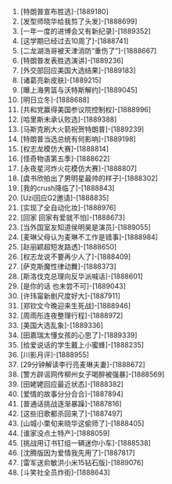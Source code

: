 
1. [特朗普宣布胜选]-[1889180]
1. [发型师晓华给我剪了头发]-[1888699]
1. [一年一度的进博会又有新纪录]-[1889352]
1. [这学期已经过去10周了]-[1888741]
1. [二龙湖浩哥被天津消防“重伤了”]-[1888667]
1. [特朗普发表胜选演讲]-[1889236]
1. [外交部回应美国大选结果]-[1889183]
1. [诸葛亮新皮肤]-[1889215]
1. [曝上海男篮与沃特斯解约]-[1889045]
1. [明日立冬]-[1888688]
1. [共和党赢得美国参议院控制权]-[1888996]
1. [哈里斯未承认败选]-[1889388]
1. [马斯克刷大火箭祝贺特朗普]-[1889239]
1. [特朗普当选总统有何影响]-[1889198]
1. [权志龙模仿大赛]-[1888814]
1. [怪奇物语第五季]-[1888622]
1. [永夜星河炸火花模仿大赛]-[1888807]
1. [虞书欣拍出了男明星最帅的样子]-[1888302]
1. [我的crush降临了]-[1888843]
1. [Uzi回应G2邀请]-[1888835]
1. [实现了全自动化妆]-[1888976]
1. [回家 回家有爱就不怕]-[1888673]
1. [当外国室友知道侯明昊是演员]-[1889055]
1. [麦琳父母认为麦琳不工作是错事]-[1888984]
1. [赵丽颖超短发路透]-[1888650]
1. [权志龙说不要再少人了]-[1888409]
1. [萨克斯魔性律动舞]-[1888373]
1. [斯洛伐克总理向反华派喊话]-[1888601]
1. [是你的话 也未尝不可]-[1889043]
1. [许玮甯新剧尺度好大]-[1887911]
1. [郑钦文今晚迎来生死战]-[1888946]
1. [周雨彤连夜整理行程]-[1888972]
1. [美国大选乱象]-[1889336]
1. [田嘉瑞太懂女孩的心思了]-[1889339]
1. [给爱说话的学生戴上小蜜蜂]-[1888235]
1. [川影月评]-[1888955]
1. [29分钟解读李行亮麦琳夫妻]-[1888672]
1. [警方辟谣网传柳州女子喝醉被强暴]-[1888569]
1. [田姥姥回应最近状态]-[1888382]
1. [爱情的故事分分合合]-[1887894]
1. [普通话挑战逐渐暴躁]-[1887816]
1. [这些旧歌都杀回来了]-[1887497]
1. [山城小栗旬来晓华这偷师了]-[1888405]
1. [谁家没点土特产]-[1888059]
1. [挑战用订书钉组一辆迷你小车]-[1888538]
1. [沈腾版因为爱情我先用了]-[1887817]
1. [雷军送俞敏洪小米15钻石版]-[1889076]
1. [斗笑社全员炸街]-[1888643]